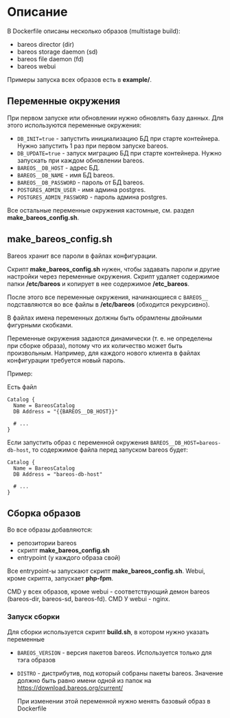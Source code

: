 # Описание

В Dockerfile описаны несколько образов (multistage build):

- bareos director (dir)
- bareos storage daemon (sd)
- bareos file daemon (fd)
- bareos webui


Примеры запуска всех образов есть в **example/**.


## Переменные окружения

При первом запуске или обновлении нужно обновлять базу данных. Для этого используются переменные
окружения:

- ``DB_INIT=true`` - запустить инициализацию БД при старте контейнера. Нужно запустить 1 раз при
  первом запуске bareos.
- ``DB_UPDATE=true`` - запуск миграцию БД при старте контейнера. Нужно запускать при каждом
  обновлении bareos.
- ``BAREOS__DB_HOST`` - адрес БД.
- ``BAREOS__DB_NAME`` - имя БД bareos.
- ``BAREOS__DB_PASSWORD`` - пароль от БД bareos.
- ``POSTGRES_ADMIN_USER`` - имя админа postgres.
- ``POSTGRES_ADMIN_PASSWORD`` - пароль админа postgres.

Все остальные переменные окружения кастомные, см. раздел **make_bareos_config.sh**.


## make_bareos_config.sh

Bareos хранит все пароли в файлах конфигурации.

Скрипт **make_bareos_config.sh** нужен, чтобы задавать пароли и другие настройки через переменные
окружения. Скрипт удаляет содержимое папки **/etc/bareos** и копирует в нее содержимое
**/etc_bareos**.

После этого все переменные окружения, начинающиеся с ``BAREOS__`` подставляются во все файлы
в **/etc/bareos** (обходится рекурсивно).

В файлах имена переменных должны быть обрамлены двойными фигурными скобками.

Переменные окружения задаются динамически (т. е. не определены при сборке образа), потому что
их количество может быть произвольным. Например, для каждого нового клиента в файлах конфигурации
требуется новый пароль.

Пример:

Есть файл

```nginx
Catalog {
  Name = BareosCatalog
  DB Address = "{{BAREOS__DB_HOST}}"

  # ...
}
```

Если запустить образ с переменной окружения ``BAREOS__DB_HOST=bareos-db-host``, то
содержимое файла перед запуском bareos будет:

```nginx
Catalog {
  Name = BareosCatalog
  DB Address = "bareos-db-host"

  # ...
}
```


## Сборка образов

Во все образы добавляются:

- репозитории bareos
- скрипт **make_bareos_config.sh**
- entrypoint (у каждого образа свой)

Все entrypoint-ы запускают скрипт **make_bareos_config.sh**.
Webui, кроме скрипта, запускает **php-fpm**.

CMD у всех образов, кроме webui - соответствующий демон bareos (bareos-dir, bareos-sd, bareos-fd).
CMD У webui - nginx.


### Запуск сборки

Для сборки используется скрипт **build.sh**, в котором нужно указать переменные

- ``BAREOS_VERSION`` - версия пакетов bareos. Используется только для тэга образов
- ``DISTRO`` - дистрибутив, под который собраны пакеты bareos. Значение должно быть
  равно имени одной из папок на https://download.bareos.org/current/

  При изменении этой переменной нужно менять базовый образ в Dockerfile
